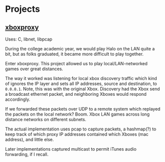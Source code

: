 # Projects

## [xboxproxy](/jordansissel/xboxproxy)

Uses: C, libnet, libpcap

During the college academic year, we would play Halo on the LAN quite a bit, but as folks graduated, it became more difficult to play together.

Enter xboxproxy. This project allowed us to play local/LAN-networked games over great distances.

The way it worked was listening for local xbox discovery traffic which kind of ignores the IP layer and sets all IP addresses, source and destination, to `0.0.0.1`. Note, this was with the original Xbox.
Discovery had the Xbox send a broadcast ethernet packet, and neighboring Xboxes would respond accordingly.

If we forwarded these packets over UDP to a remote system which replayed the packets on the local network? Boom. Xbox LAN games across long distance networks on different subnets.

The actual implementation uses pcap to capture packets, a hashmap(?) to keep track of which proxy IP addresses contained which Xboxes (mac address), and little else.

Later implementations captured multicast to permit iTunes audio forwarding, if I recall.
